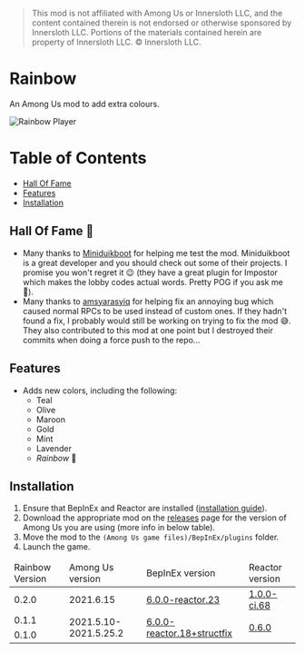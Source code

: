 > This mod is not affiliated with Among Us or Innersloth LLC, and the content contained therein is not endorsed or otherwise sponsored by Innersloth LLC. Portions of the materials contained herein are property of Innersloth LLC. © Innersloth LLC.

# Rainbow

An Among Us mod to add extra colours.

![Rainbow Player](images/RainbowColor.gif)

# Table of Contents
- [Hall Of Fame](#hall-of-fame-)
- [Features](#features)
- [Installation](#installation)

## Hall Of Fame 🎉

- Many thanks to [Miniduikboot](https://github.com/miniduikboot) for
  helping me test the mod. Miniduikboot is a great developer and you
  should check out some of their projects. I promise you won't
  regret it 😉 (they have a great plugin for Impostor which makes
  the lobby codes actual words. Pretty POG if you ask me 👀).
- Many thanks to [amsyarasyiq](https://github.com/amsyarasyiq) for helping fix
  an annoying bug which caused normal RPCs to be used instead of
  custom ones. If they hadn't found a fix, I probably would still be
  working on trying to fix the mod 😅. They also contributed to this
  mod at one point but I destroyed their commits when doing a force
  push to the repo...

## Features

- Adds new colors, including the following:
  - Teal
  - Olive
  - Maroon
  - Gold
  - Mint
  - Lavender
  - *Rainbow* 🌈

## Installation

1. Ensure that BepInEx and Reactor are installed ([installation guide](INSTALLATION.md)).
2. Download the appropriate mod on the [releases](https://github.com/MoltenMods/Rainbow/releases) page
   for the version of Among Us you are using (more info in below table).
3. Move the mod to the `(Among Us game files)/BepInEx/plugins` folder.
4. Launch the game.

<table>
   <thead>
      <tr>
         <td>Rainbow Version</td>
         <td>Among Us version</td>
         <td>BepInEx version</td>
         <td>Reactor version</td>
      </tr>
   </thead>
   <tbody>
      <tr>
        <td>0.2.0</td>
        <td>2021.6.15</td>
        <td><a href="https://github.com/NuclearPowered/BepInEx/releases/tag/6.0.0-reactor.23">6.0.0-reactor.23</a></td>
        <td><a href="https://github.com/NuclearPowered/Reactor/actions/runs/946101529">1.0.0-ci.68</a></td>
      </tr>
      <tr>
        <td>0.1.1</td>
        <td rowspan="2">2021.5.10-2021.5.25.2</td>
        <td rowspan="2"><a href="https://github.com/NuclearPowered/BepInEx/releases/tag/6.0.0-reactor.18%2Bstructfix">6.0.0-reactor.18+structfix</a></td>
        <td rowspan="2"><a href="https://github.com/DaemonBeast/Reactor/releases/tag/0.6.0">0.6.0</a></td>
      </tr>
      <tr>
        <td>0.1.0</td>
      </tr>
  </tbody>
</table>
